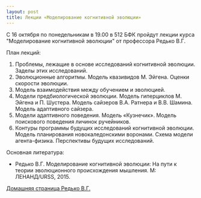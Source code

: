 ```yaml
---
layout: post
title: Лекции «Моделирование когнитивной эволюции»
---
```


C 16 октября по понедельникам в 19.00 в 512 БФК пройдут лекции курса "Моделирование когнитивной эволюции" от профессора Редько В.Г.

План лекций:

1. Проблемы, лежащие в основе исследований когнитивной эволюции. Заделы этих исследований.
2. Эволюционные алгоритмы. Модель квазивидов М. Эйгена. Оценки скорости эволюции.
3. Модель взаимодействия между обучением и эволюцией.
4. Модели предбиологической эволюции. Модель гиперциклов М. Эйгена и П. Шустера. Модель сайзеров В.А. Ратнера и В.В. Шамина. Модель адаптивного сайзера.
5. Модели адаптивного поведения. Модель «Кузнечик». Модель поискового поведения личинок ручейников.
6. Контуры программы будущих исследований когнитивной эволюции. Модель планирования новокаледонскими воронами. Схема модели агента-физика. Перспективы будущих исследований.

Основная литература:
* Редько В.Г. Моделирование когнитивной эволюции: На пути к теории эволюционного происхождения мышления. М: ЛЕНАНД/URSS, 2015.

[Домашняя страница Редько В.Г.](https://www.niisi.ru/iont/staff/rvg/index_rus.php)
